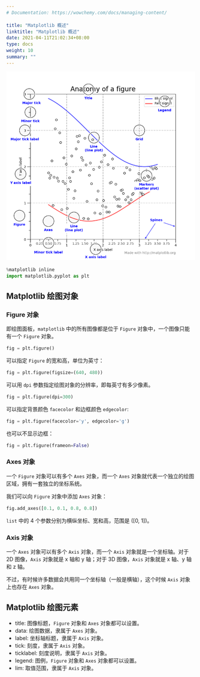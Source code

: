 ```yaml
---
# Documentation: https://wowchemy.com/docs/managing-content/

title: "Matplotlib 概述"
linktitle: "Matplotlib 概述"
date: 2021-04-11T21:02:34+08:00
type: docs
weight: 10
summary: ""
---
```


<!--more-->

![](overview/anatomy.png)


```python
%matplotlib inline
import matplotlib.pyplot as plt
```

## Matplotlib 绘图对象

### Figure 对象

即绘图面板，`matplotlib` 中的所有图像都是位于 `Figure` 对象中，一个图像只能有一个 `Figure` 对象。


```python
fig = plt.figure()
```

可以指定 `Figure` 的宽和高，单位为英寸：


```python
fig = plt.figure(figsize=(640, 480))
```

可以用 `dpi` 参数指定绘图对象的分辨率，即每英寸有多少像素。


```python
fig = plt.figure(dpi=300)
```

可以指定背景颜色 `facecolor` 和边框颜色 `edgecolor`:


```python
fig = plt.figure(facecolor='y', edgecolor='g')
```

也可以不显示边框：


```python
fig = plt.figure(frameon=False)
```

### Axes 对象

一个 `Figure` 对象可以有多个 `Axes` 对象，而一个 `Axes` 对象就代表一个独立的绘图区域，拥有一套独立的坐标系统。

我们可以向 `Figure` 对象中添加 `Axes` 对象：


```python
fig.add_axes([0.1, 0.1, 0.8, 0.8])
```

`list` 中的 4 个参数分别为横纵坐标、宽和高，范围是 \([0, 1]\)。

### Axis 对象

一个 `Axes` 对象可以有多个 `Axis` 对象，而一个 `Axis` 对象就是一个坐标轴。对于 2D 图像，`Axis` 对象就是 x 轴和 y 轴；对于 3D 图像，`Axis` 对象就是 x 轴、y 轴和 z 轴。

不过，有时候许多数据会共用同一个坐标轴（一般是横轴），这个时候 `Axis` 对象上也存在 `Axes` 对象。

## Matplotlib 绘图元素

- title: 图像标题，`Figure` 对象和 `Axes` 对象都可以设置。
- data: 绘图数据，隶属于 `Axes` 对象。
- label: 坐标轴标题，隶属于 `Axis` 对象。
- tick: 刻度，隶属于 `Axis` 对象。
- ticklabel: 刻度说明，隶属于 `Axis` 对象。
- legend: 图例，`Figure` 对象和 `Axes` 对象都可以设置。
- lim: 取值范围，隶属于 `Axis` 对象。
